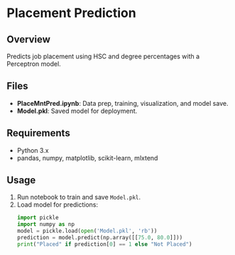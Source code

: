 # Placement Prediction

## Overview
Predicts job placement using HSC and degree percentages with a Perceptron model.

## Files
- **PlaceMntPred.ipynb**: Data prep, training, visualization, and model save.
- **Model.pkl**: Saved model for deployment.

## Requirements
- Python 3.x
- pandas, numpy, matplotlib, scikit-learn, mlxtend

## Usage
1. Run notebook to train and save `Model.pkl`.
2. Load model for predictions:
   ```python
   import pickle
   import numpy as np
   model = pickle.load(open('Model.pkl', 'rb'))
   prediction = model.predict(np.array([[75.0, 80.0]]))
   print("Placed" if prediction[0] == 1 else "Not Placed")
   ```
